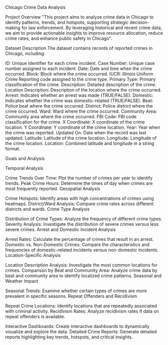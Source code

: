 Chicago Crime Data Analysis

Project Overview
"This project aims to analyze crime data in Chicago to identify patterns, trends, and hotspots, supporting strategic decision-making for law enforcement. By leveraging historical and recent crime data, we aim to provide actionable insights to improve resource allocation, reduce crime rates, and enhance public safety in Chicago".

Dataset Description
The dataset contains records of reported crimes in Chicago, including:

ID: Unique identifier for each crime incident.
Case Number: Unique case number assigned to each incident.
Date: Date and time when the crime occurred.
Block: Block where the crime occurred.
IUCR: Illinois Uniform Crime Reporting code assigned to the crime type.
Primary Type: Primary classification of the crime.
Description: Detailed description of the crime.
Location Description: Description of the location where the crime occurred.
Arrest: Indicates whether an arrest was made (TRUE/FALSE).
Domestic: Indicates whether the crime was domestic-related (TRUE/FALSE).
Beat: Police beat where the crime occurred.
District: Police district where the crime occurred.
Ward: Ward where the crime occurred.
Community Area: Community area where the crime occurred.
FBI Code: FBI code classification for the crime.
X Coordinate: X coordinate of the crime location.
Y Coordinate: Y coordinate of the crime location.
Year: Year when the crime was reported.
Updated On: Date when the record was last updated.
Latitude: Latitude of the crime location.
Longitude: Longitude of the crime location.
Location: Combined latitude and longitude in a string format.

Goals and Analysis

Temporal Analysis

Crime Trends Over Time: Plot the number of crimes per year to identify trends.
Peak Crime Hours: Determine the times of day when crimes are most frequently reported.
Geospatial Analysis

Crime Hotspots: Identify areas with high concentrations of crimes using heatmaps.
District/Ward Analysis: Compare crime rates across different districts and wards.
Crime Type Analysis

Distribution of Crime Types: Analyze the frequency of different crime types.
Severity Analysis: Investigate the distribution of severe crimes versus less severe crimes.
Arrest and Domestic Incident Analysis

Arrest Rates: Calculate the percentage of crimes that result in an arrest.
Domestic vs. Non-Domestic Crimes: Compare the characteristics and frequencies of domestic-related incidents versus non-domestic incidents.
Location-Specific Analysis

Location Description Analysis: Investigate the most common locations for crimes.
Comparison by Beat and Community Area: Analyze crime data by beat and community area to identify localized crime patterns.
Seasonal and Weather Impact

Seasonal Trends: Examine whether certain types of crimes are more prevalent in specific seasons.
Repeat Offenders and Recidivism

Repeat Crime Locations: Identify locations that are repeatedly associated with criminal activity.
Recidivism Rates: Analyze recidivism rates if data on repeat offenders is available.

Interactive Dashboards: Create interactive dashboards to dynamically visualize and explore the data.
Detailed Crime Reports: Generate detailed reports highlighting key trends, hotspots, and critical insights.
